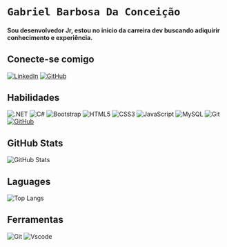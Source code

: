 # `Gabriel Barbosa Da Conceição`

#### Sou desenvolvedor Jr, estou no inicio da carreira dev buscando adiquirir conhecimento e experiência.

## Conecte-se comigo
[![LinkedIn](https://img.shields.io/badge/LinkedIn-0077B5?style=for-the-badge&logo=linkedin&logoColor=white)](https://www.linkedin.com/in/gabriel-barbosa-da-concei%C3%A7%C3%A3o-40a456a6/) [![GitHub](https://img.shields.io/badge/GitHub-100000?style=for-the-badge&logo=github&logoColor=white)](https://github.com/GabrielBarbosaDaConceicao)

## Habilidades
![.NET](https://img.shields.io/badge/.NET-5C2D91?style=for-the-badge&logo=.net&logoColor=white) ![C#](https://img.shields.io/badge/C%23-239120?style=for-the-badge&logo=c-sharp&logoColor=white) ![Bootstrap](https://img.shields.io/badge/-boostrap-0D1117?style=for-the-badge&logo=bootstrap&labelColor=0D1117) ![HTML5](https://img.shields.io/badge/HTML5-E34F26?style=for-the-badge&logo=html5&logoColor=white) ![CSS3](https://img.shields.io/badge/CSS3-1572B6?style=for-the-badge&logo=css3&logoColor=white) ![JavaScript](https://img.shields.io/badge/JavaScript-F7DF1E?style=for-the-badge&logo=javascript&logoColor=black) ![MySQL](https://img.shields.io/badge/MySQL-00000F?style=for-the-badge&logo=mysql&logoColor=white) ![Git](https://img.shields.io/badge/GIT-E44C30?style=for-the-badge&logo=git&logoColor=white) [![GitHub](https://img.shields.io/badge/GitHub-100000?style=for-the-badge&logo=github&logoColor=white)](https://github.com/SEUUSERNAME)

## GitHub Stats
![GitHub Stats](https://github-readme-stats.vercel.app/api?username=GabrielBarbosaDaConceicao&theme=transparent&bg_color=000&border_color=30A3DC&show_icons=true&icon_color=30A3DC&title_color=E94D5F&text_color=FFF) 

## Laguages
![Top Langs](https://github-readme-stats-git-masterrstaa-rickstaa.vercel.app/api/top-langs/?username=GabrielBarbosaDaConceicao&bg_color=000&border_color=30A3DC&title_color=E94D5F&text_color=FFF)


## Ferramentas
![Git](https://img.shields.io/badge/GIT-E44C30?style=for-the-badge&logo=git&logoColor=white) ![Vscode](https://img.shields.io/badge/Vscode-007ACC?style=for-the-badge&logo=visual-studio-code&logoColor=white)